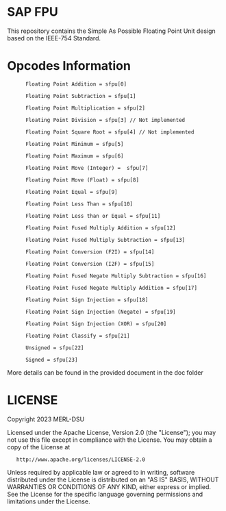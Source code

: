 # SAP FPU
This repository contains the Simple As Possible Floating Point Unit design based on the IEEE-754 Standard.

# Opcodes Information
          Floating Point Addition = sfpu[0]

          Floating Point Subtraction = sfpu[1]

          Floating Point Multiplication = sfpu[2]

          Floating Point Division = sfpu[3] // Not implemented

          Floating Point Square Root = sfpu[4] // Not implemented

          Floating Point Minimum = sfpu[5]

          Floating Point Maximum = sfpu[6]

          Floating Point Move (Integer) =  sfpu[7]

          Floating Point Move (Float) = sfpu[8]

          Floating Point Equal = sfpu[9]

          Floating Point Less Than = sfpu[10]

          Floating Point Less than or Equal = sfpu[11]

          Floating Point Fused Multiply Addition = sfpu[12]

          Floating Point Fused Multiply Subtraction = sfpu[13]

          Floating Point Conversion (F2I) = sfpu[14]

          Floating Point Conversion (I2F) = sfpu[15]

          Floating Point Fused Negate Multiply Subtraction = sfpu[16]

          Floating Point Fused Negate Multiply Addition = sfpu[17]

          Floating Point Sign Injection = sfpu[18]

          Floating Point Sign Injection (Negate) = sfpu[19]

          Floating Point Sign Injection (XOR) = sfpu[20]

          Floating Point Classify = sfpu[21]

          Unsigned = sfpu[22]

          Signed = sfpu[23]


More details can be found in the provided document in the doc folder 


# LICENSE

 Copyright 2023 MERL-DSU

   Licensed under the Apache License, Version 2.0 (the "License");
   you may not use this file except in compliance with the License.
   You may obtain a copy of the License at

       http://www.apache.org/licenses/LICENSE-2.0

   Unless required by applicable law or agreed to in writing, software
   distributed under the License is distributed on an "AS IS" BASIS,
   WITHOUT WARRANTIES OR CONDITIONS OF ANY KIND, either express or implied.
   See the License for the specific language governing permissions and
   limitations under the License.
